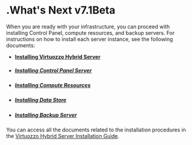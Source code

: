 # .What's Next v7.1Beta

When you are ready with your infrastructure, you can proceed with installing Control Panel, compute resources, and backup servers. For instructions on how to install each server instance, see the following documents: 

-   **[Installing Virtuozzo Hybrid Server](https://docs.onapp.com/vhsinstallationguide/latest/installing-virtuozzo-hybrid-server)**
-   ##### [Installing Control Panel Server](https://docs.onapp.com/vhsinstallationguide/latest/installing-control-panel-server)

-   ##### [Installing Compute Resources](https://docs.onapp.com/vhsinstallationguide/latest/installing-compute-resources)

-   ##### [Installing Data Store](https://docs.onapp.com/vhsinstallationguide/latest/installing-data-stores)

-   ##### [Installing Backup Server](https://docs.onapp.com/vhsinstallationguide/latest/installing-backup-server)

You can access all the documents related to the installation procedures in the [Virtuozzo Hybrid Server Installation Guide](https://docs.onapp.com/vhsinstallationguide/latest).
